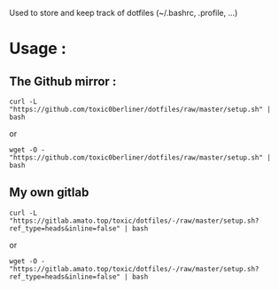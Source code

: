 Used to store and keep track of dotfiles (~/.bashrc, .profile, ...)

# Usage : 
## The Github mirror :
```
curl -L "https://github.com/toxic0berliner/dotfiles/raw/master/setup.sh" | bash
```
or
```
wget -O - "https://github.com/toxic0berliner/dotfiles/raw/master/setup.sh" | bash
```

## My own gitlab
```
curl -L "https://gitlab.amato.top/toxic/dotfiles/-/raw/master/setup.sh?ref_type=heads&inline=false" | bash
```
or
```
wget -O - "https://gitlab.amato.top/toxic/dotfiles/-/raw/master/setup.sh?ref_type=heads&inline=false" | bash
```
